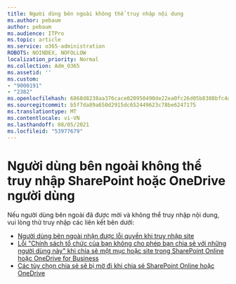 ```yaml
---
title: Người dùng bên ngoài không thể truy nhập nội dung
ms.author: pebaum
author: pebaum
ms.audience: ITPro
ms.topic: article
ms.service: o365-administration
ROBOTS: NOINDEX, NOFOLLOW
localization_priority: Normal
ms.collection: Adm_O365
ms.assetid: ''
ms.custom:
- "9000191"
- "2382"
ms.openlocfilehash: 6868d8238aa376cace020950490de22ea0fc26d05b8308bfc4d9e5f1fc992bf2
ms.sourcegitcommit: b5f7da89a650d2915dc652449623c78be6247175
ms.translationtype: MT
ms.contentlocale: vi-VN
ms.lasthandoff: 08/05/2021
ms.locfileid: "53977679"
---
```

# <a name="external-user-cannot-access-sharepoint-or-onedrive-content"></a>Người dùng bên ngoài không thể truy nhập SharePoint hoặc OneDrive người dùng

Nếu người dùng bên ngoài đã được mời và không thể truy nhập nội dung, vui lòng thử truy nhập các liên kết bên dưới:

- [Người dùng bên ngoài nhận được lỗi quyền khi truy nhập site](https://docs.microsoft.com/sharepoint/support/administration/access-denied-or-need-permission-error-sharepoint-online-or-onedrive-for-business)
- [Lỗi "Chính sách tổ chức của bạn không cho phép bạn chia sẻ với những người dùng này" khi chia sẻ một mục hoặc site trong SharePoint Online hoặc OneDrive for Business](https://docs.microsoft.com/sharepoint/support/administration/organization-policies-do-not-allow-you-to-share-with-users-error)
- [Các tùy chọn chia sẻ sẽ bị mờ đi khi chia sẻ SharePoint Online hoặc OneDrive](https://docs.microsoft.com/sharepoint/support/administration/sharing-options-grayed-out-when-sharing-from-sharepoint-online-or-onedrive)
